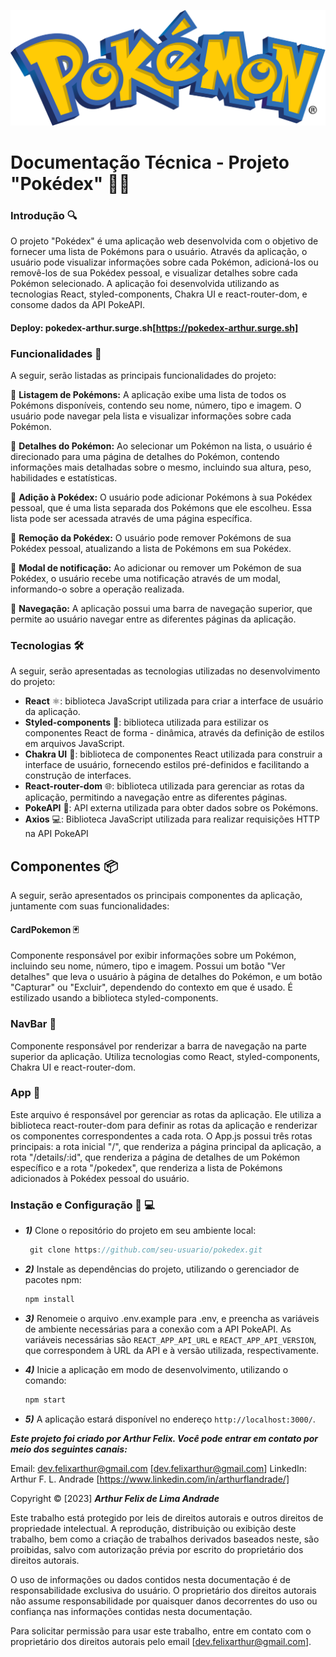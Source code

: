 ![Pokedex](https://raw.githubusercontent.com/Matheussandi/Pokedex/2f5ce33187dc559f66e9c7bac176a8b2082639ed/src/images/logo.svg)

# Documentação Técnica - Projeto "Pokédex" 🐱‍👤

### Introdução 🔍
O projeto "Pokédex" é uma aplicação web desenvolvida com o objetivo de fornecer uma lista de Pokémons para o usuário. Através da aplicação, o usuário pode visualizar informações sobre cada Pokémon, adicioná-los ou removê-los de sua Pokédex pessoal, e visualizar detalhes sobre cada Pokémon selecionado. A aplicação foi desenvolvida utilizando as tecnologias React, styled-components, Chakra UI e react-router-dom, e consome dados da API PokeAPI.

#### Deploy: pokedex-arthur.surge.sh[https://pokedex-arthur.surge.sh]

### Funcionalidades  🎉
A seguir, serão listadas as principais funcionalidades do projeto:

   📌 **Listagem de Pokémons:** A aplicação exibe uma lista de todos os Pokémons disponíveis, contendo seu nome, número, tipo e imagem. O usuário pode navegar pela lista e visualizar informações sobre cada Pokémon.

   📌 **Detalhes do Pokémon:** Ao selecionar um Pokémon na lista, o usuário é direcionado para uma página de detalhes do Pokémon, contendo informações mais detalhadas sobre o mesmo, incluindo sua altura, peso, habilidades e estatísticas.

   📌 **Adição à Pokédex:** O usuário pode adicionar Pokémons à sua Pokédex pessoal, que é uma lista separada dos Pokémons que ele escolheu. Essa lista pode ser acessada através de uma página específica.
   
   📌 **Remoção da Pokédex:** O usuário pode remover Pokémons de sua Pokédex pessoal, atualizando a lista de Pokémons em sua Pokédex.

   📌  **Modal de notificação:** Ao adicionar ou remover um Pokémon de sua Pokédex, o usuário recebe uma notificação através de um modal, informando-o sobre a operação realizada.

   📌  **Navegação:** A aplicação possui uma barra de navegação superior, que permite ao usuário navegar entre as diferentes páginas da aplicação.

### Tecnologias  🛠️
A seguir, serão apresentadas as tecnologias utilizadas no desenvolvimento do projeto:

- **React** ⚛️: biblioteca JavaScript utilizada para criar a interface de usuário da aplicação.
- **Styled-components** 💅: biblioteca utilizada para estilizar os componentes React de forma - dinâmica, através da definição de estilos em arquivos JavaScript.
- **Chakra UI** 🔧: biblioteca de componentes React utilizada para construir a interface de usuário, fornecendo estilos pré-definidos e facilitando a construção de interfaces.
- **React-router-dom** 🌐: biblioteca utilizada para gerenciar as rotas da aplicação, permitindo a navegação entre as diferentes páginas.
- **PokeAPI** 🐾: API externa utilizada para obter dados sobre os Pokémons.
- **Axios** 💻: Biblioteca JavaScript utilizada para realizar requisições HTTP na API PokeAPI 

## Componentes  📦
A seguir, serão apresentados os principais componentes da aplicação, juntamente com suas funcionalidades:

#### CardPokemon  🃏

Componente responsável por exibir informações sobre um Pokémon, incluindo seu nome, número, tipo e imagem. Possui um botão "Ver detalhes" que leva o usuário à página de detalhes do Pokémon, e um botão "Capturar" ou "Excluir", dependendo do contexto em que é usado. É estilizado usando a biblioteca styled-components.

### NavBar  🧭

Componente responsável por renderizar a barra de navegação na parte superior da aplicação. Utiliza tecnologias como React, styled-components, Chakra UI e react-router-dom.

### App 📱

Este arquivo é responsável por gerenciar as rotas da aplicação. Ele utiliza a biblioteca react-router-dom para definir as rotas da aplicação e renderizar os componentes correspondentes a cada rota. O App.js possui três rotas principais: a rota inicial "/", que renderiza a página principal da aplicação, a rota "/details/:id", que renderiza a página de detalhes de um Pokémon específico e a rota "/pokedex", que renderiza a lista de Pokémons adicionados à Pokédex pessoal do usuário.

### Instação e Configuração  📝 💻 

- ***1)*** Clone o repositório do projeto em seu ambiente local:
   ~~~javascript
    git clone https://github.com/seu-usuario/pokedex.git
    ~~~
- ***2)*** Instale as dependências do projeto, utilizando o gerenciador de pacotes npm:
    ~~~javascript
    npm install
    ~~~

- ***3)*** Renomeie o arquivo .env.example para .env, e preencha as variáveis de ambiente necessárias para a conexão com a API PokeAPI. As variáveis necessárias são `REACT_APP_API_URL` e `REACT_APP_API_VERSION`, que correspondem à URL da API e à versão utilizada, respectivamente.

- ***4)*** Inicie a aplicação em modo de desenvolvimento, utilizando o comando:
    ~~~javascript
    npm start
    ~~~
- ***5)*** A aplicação estará disponível no endereço `http://localhost:3000/`.

***Este projeto foi criado por Arthur Felix. Você pode entrar em contato por meio dos seguintes canais:***

Email: dev.felixarthur@gmail.com [dev.felixarthur@gmail.com]
LinkedIn: Arthur F. L. Andrade [https://www.linkedin.com/in/arthurflandrade/]

Copyright © [2023] ***Arthur Felix de Lima Andrade***

Este trabalho está protegido por leis de direitos autorais e outros direitos de propriedade intelectual. A reprodução, distribuição ou exibição deste trabalho, bem como a criação de trabalhos derivados baseados neste, são proibidas, salvo com autorização prévia por escrito do proprietário dos direitos autorais. 

O uso de informações ou dados contidos nesta documentação é de responsabilidade exclusiva do usuário. O proprietário dos direitos autorais não assume responsabilidade por quaisquer danos decorrentes do uso ou confiança nas informações contidas nesta documentação.

Para solicitar permissão para usar este trabalho, entre em contato com o proprietário dos direitos autorais pelo email [dev.felixarthur@gmail.com].